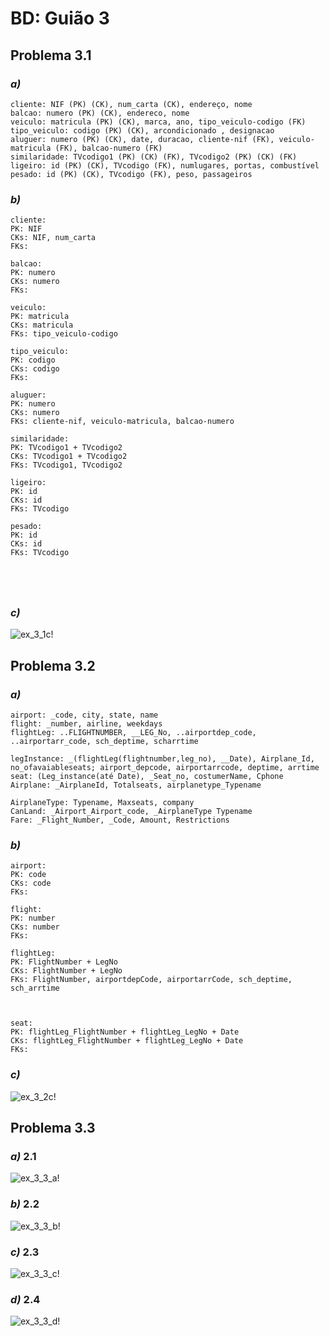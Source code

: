 # BD: Guião 3


## ​Problema 3.1
 
### *a)*

```
cliente: NIF (PK) (CK), num_carta (CK), endereço, nome
balcao: numero (PK) (CK), endereco, nome
veiculo: matricula (PK) (CK), marca, ano, tipo_veiculo-codigo (FK)
tipo_veiculo: codigo (PK) (CK), arcondicionado , designacao
aluguer: numero (PK) (CK), date, duracao, cliente-nif (FK), veiculo-matricula (FK), balcao-numero (FK)
similaridade: TVcodigo1 (PK) (CK) (FK), TVcodigo2 (PK) (CK) (FK)
ligeiro: id (PK) (CK), TVcodigo (FK), numlugares, portas, combustível
pesado: id (PK) (CK), TVcodigo (FK), peso, passageiros
```


### *b)* 

```
cliente:
PK: NIF
CKs: NIF, num_carta
FKs:

balcao:
PK: numero
CKs: numero
FKs:

veiculo:
PK: matricula
CKs: matricula
FKs: tipo_veiculo-codigo

tipo_veiculo:
PK: codigo
CKs: codigo
FKs:

aluguer:
PK: numero
CKs: numero
FKs: cliente-nif, veiculo-matricula, balcao-numero

similaridade:
PK: TVcodigo1 + TVcodigo2
CKs: TVcodigo1 + TVcodigo2
FKs: TVcodigo1, TVcodigo2

ligeiro:
PK: id
CKs: id
FKs: TVcodigo

pesado:
PK: id
CKs: id
FKs: TVcodigo





```


### *c)* 

![ex_3_1c!](ex_3_1c.jpg "AnImage")


## ​Problema 3.2

### *a)*

```
airport: _code, city, state, name
flight: _number, airline, weekdays
flightLeg: ..FLIGHTNUMBER, __LEG_No, ..airportdep_code, ..airportarr_code, sch_deptime, scharrtime

legInstance: _(flightLeg(flightnumber,leg_no), __Date), Airplane_Id,  no_ofavaiableseats; airport_depcode, airportarrcode, deptime, arrtime
seat: (Leg_instance(até Date), _Seat_no, costumerName, Cphone
Airplane: _AirplaneId, Totalseats, airplanetype_Typename

AirplaneType: Typename, Maxseats, company
CanLand: _Airport_Airport_code, _AirplaneType Typename
Fare: _Flight_Number, _Code, Amount, Restrictions
```


### *b)* 

```
airport:
PK: code
CKs: code
FKs:

flight:
PK: number
CKs: number
FKs:

flightLeg:
PK: FlightNumber + LegNo
CKs: FlightNumber + LegNo
FKs: FlightNumber, airportdepCode, airportarrCode, sch_deptime, sch_arrtime



seat:
PK: flightLeg_FlightNumber + flightLeg_LegNo + Date
CKs: flightLeg_FlightNumber + flightLeg_LegNo + Date
FKs: 
```


### *c)* 

![ex_3_2c!](ex_3_2c.jpg "AnImage")


## ​Problema 3.3


### *a)* 2.1

![ex_3_3_a!](ex_3_3a.jpg "AnImage")

### *b)* 2.2

![ex_3_3_b!](ex_3_3b.jpg "AnImage")

### *c)* 2.3

![ex_3_3_c!](ex_3_3c.jpg "AnImage")

### *d)* 2.4

![ex_3_3_d!](ex_3_3d.jpg "AnImage")